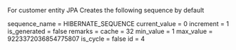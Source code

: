 
For customer entity JPA Creates the following sequence  by default

sequence_name = HIBERNATE_SEQUENCE
current_value = 0 
increment = 1
is_generated = false 
remarks = 
cache = 32 
min_value = 1 
max_value = 9223372036854775807 
is_cycle = false 
id = 4